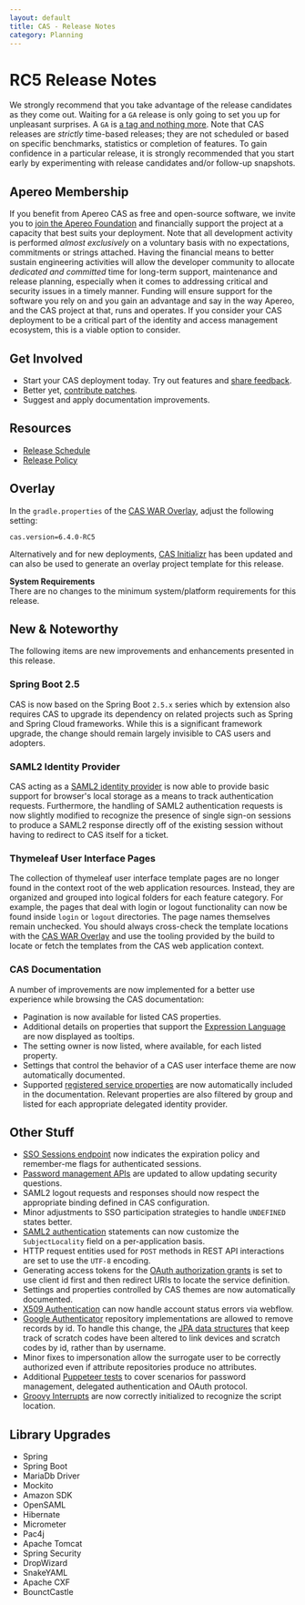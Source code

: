 ```yaml
---
layout: default
title: CAS - Release Notes
category: Planning
---
```


# RC5 Release Notes

We strongly recommend that you take advantage of the release candidates as they come out. Waiting for a `GA` release is only going to set 
you up for unpleasant surprises. A `GA` is [a tag and nothing more](https://apereo.github.io/2017/03/08/the-myth-of-ga-rel/). Note that CAS 
releases are *strictly* time-based releases; they are not scheduled or based on specific benchmarks, statistics or completion of features. To gain 
confidence in a particular release, it is strongly recommended that you start early by experimenting with 
release candidates and/or follow-up snapshots.

## Apereo Membership

If you benefit from Apereo CAS as free and open-source software, we 
invite you to [join the Apereo Foundation](https://www.apereo.org/content/apereo-membership) 
and financially support the project at a capacity that best suits your deployment. Note that all development activity 
is performed *almost exclusively* on a voluntary basis with no expectations, commitments or strings attached. Having the financial means to better 
sustain engineering activities will allow the developer community to allocate *dedicated and committed* time for long-term support, 
maintenance and release planning, especially when it comes to addressing critical and security issues in a timely manner. Funding will 
ensure support for the software you rely on and you gain an advantage and say in the way Apereo, and the CAS project at that, runs 
and operates. If you consider your CAS deployment to be a critical part of the identity and access 
management ecosystem, this is a viable option to consider.

## Get Involved

- Start your CAS deployment today. Try out features and [share feedback](/cas/Mailing-Lists.html).
- Better yet, [contribute patches](/cas/developer/Contributor-Guidelines.html).
- Suggest and apply documentation improvements.

## Resources

- [Release Schedule](https://github.com/apereo/cas/milestones)
- [Release Policy](/cas/developer/Release-Policy.html)

## Overlay

In the `gradle.properties` of the [CAS WAR Overlay](../installation/WAR-Overlay-Installation.html), adjust the following setting:

```properties
cas.version=6.4.0-RC5
```

Alternatively and for new deployments, [CAS Initializr](../installation/WAR-Overlay-Initializr.html) has been updated and can also be used
to generate an overlay project template for this release.

<div class="alert alert-info">
  <strong>System Requirements</strong><br/>There are no changes to the minimum system/platform requirements for this release.
</div>

## New & Noteworthy

The following items are new improvements and enhancements presented in this release.
           
### Spring Boot 2.5

CAS is now based on the Spring Boot `2.5.x` series which by extension also requires CAS to 
upgrade its dependency on related projects such as Spring and Spring Cloud frameworks. While this 
is a significant framework upgrade, the change should remain largely invisible to CAS users and adopters.

### SAML2 Identity Provider

CAS acting as a [SAML2 identity provider](../authentication/Configuring-SAML2-Authentication.html) is now able to provide basic support
for browser's local storage as a means to track authentication requests. Furthermore, the handling of SAML2 authentication requests is 
now slightly modified to recognize the presence of single sign-on sessions to produce a SAML2 response directly off of the existing
session without having to redirect to CAS itself for a ticket.
                                               
### Thymeleaf User Interface Pages

The collection of thymeleaf user interface template pages are no longer found in the context root of the web application resources.
Instead, they are organized and grouped into logical folders for each feature category. For example, the pages that deal with 
login or logout functionality can now be found inside `login` or `logout` directories. The page names themselves remain unchecked.
You should always cross-check the template locations with the [CAS WAR Overlay](../installation/WAR-Overlay-Installation.html) and 
use the tooling provided by the build to locate or fetch the templates from the CAS web application context.

### CAS Documentation

A number of improvements are now implemented for a better use experience while browsing the CAS documentation:

- Pagination is now available for listed CAS properties.
- Additional details on properties that support the [Expression Language](../configuration/Configuration-Spring-Expressions.html) 
  are now displayed as tooltips.
- The setting owner is now listed, where available, for each listed property.
- Settings that control the behavior of a CAS user interface theme are now automatically documented.
- Supported [registered service properties](../services/Configuring-Service-Custom-Properties.html) are
  now automatically included in the documentation. Relevant properties are also filtered 
  by group and listed for each appropriate delegated identity provider.

## Other Stuff
       
- [SSO Sessions endpoint](../authentication/Configuring-SSO.html) now indicates the expiration 
  policy and remember-me flags for authenticated sessions.
- [Password management APIs](../password_management/Password-Management.html) are updated to allow updating security questions.
- SAML2 logout requests and responses should now respect the appropriate binding defined in CAS configuration.
- Minor adjustments to SSO participation strategies to handle `UNDEFINED` states better.
- [SAML2 authentication](../authentication/Configuring-SAML2-Authentication.html) statements 
  can now customize the `SubjectLocality` field on a per-application basis.
- HTTP request entities used for `POST` methods in REST API interactions are set to use the `UTF-8` encoding.
- Generating access tokens for the [OAuth authorization grants](../authentication/OAuth-Authentication.html) 
  is set to use client id first and then redirect URIs to locate the service definition.
- Settings and properties controlled by CAS themes are now automatically documented.
- [X509 Authentication](../authentication/X509-Authentication.html) can now handle account status errors via webflow.
- [Google Authenticator](../mfa/GoogleAuthenticator-Authentication.html) repository implementations 
  are allowed to remove records by id. To handle this change, the [JPA data structures](../mfa/GoogleAuthenticator-Authentication-Registration-JPA.html)
  that keep track of scratch codes have been altered to link devices and scratch codes by id, rather than by username.
- Minor fixes to impersonation allow the surrogate user to be correctly authorized even if attribute repositories produce no attributes.
- Additional [Puppeteer tests](../developer/Test-Process.html) to cover scenarios for 
  password management, delegated authentication and OAuth protocol.
- [Groovy Interrupts](../webflow/Webflow-Customization-Interrupt-Groovy.html) are now correctly 
  initialized to recognize the script location.

## Library Upgrades

- Spring
- Spring Boot
- MariaDb Driver
- Mockito
- Amazon SDK
- OpenSAML
- Hibernate
- Micrometer
- Pac4j
- Apache Tomcat
- Spring Security
- DropWizard
- SnakeYAML
- Apache CXF
- BounctCastle
